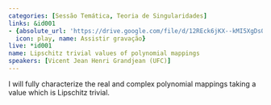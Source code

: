 ```yaml
---
categories: [Sessão Temática, Teoria de Singularidades]
links: &id001
- {absolute_url: 'https://drive.google.com/file/d/12REck6jKX--kMI5XgDsO16oc_6lF-qmn/view?usp=sharing',
  icon: play, name: Assistir gravação}
live: *id001
name: Lipschitz trivial values of polynomial mappings
speakers: [Vicent Jean Henri Grandjean (UFC)]
---
```


I will fully characterize the real and complex polynomial mappings taking a value which is Lipschitz trivial.